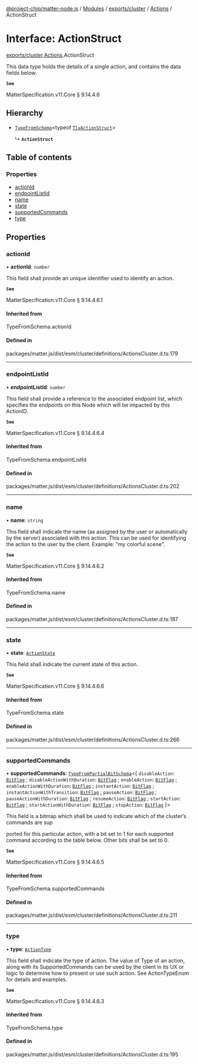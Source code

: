 [@project-chip/matter-node.js](../README.md) / [Modules](../modules.md) / [exports/cluster](../modules/exports_cluster.md) / [Actions](../modules/exports_cluster.Actions.md) / ActionStruct

# Interface: ActionStruct

[exports/cluster](../modules/exports_cluster.md).[Actions](../modules/exports_cluster.Actions.md).ActionStruct

This data type holds the details of a single action, and contains the data fields below.

**`See`**

MatterSpecification.v11.Core § 9.14.4.6

## Hierarchy

- [`TypeFromSchema`](../modules/exports_tlv.md#typefromschema)\<typeof [`TlvActionStruct`](../modules/exports_cluster.Actions.md#tlvactionstruct)\>

  ↳ **`ActionStruct`**

## Table of contents

### Properties

- [actionId](exports_cluster.Actions.ActionStruct.md#actionid)
- [endpointListId](exports_cluster.Actions.ActionStruct.md#endpointlistid)
- [name](exports_cluster.Actions.ActionStruct.md#name)
- [state](exports_cluster.Actions.ActionStruct.md#state)
- [supportedCommands](exports_cluster.Actions.ActionStruct.md#supportedcommands)
- [type](exports_cluster.Actions.ActionStruct.md#type)

## Properties

### actionId

• **actionId**: `number`

This field shall provide an unique identifier used to identify an action.

**`See`**

MatterSpecification.v11.Core § 9.14.4.6.1

#### Inherited from

TypeFromSchema.actionId

#### Defined in

packages/matter.js/dist/esm/cluster/definitions/ActionsCluster.d.ts:179

___

### endpointListId

• **endpointListId**: `number`

This field shall provide a reference to the associated endpoint list, which specifies the endpoints on this
Node which will be impacted by this ActionID.

**`See`**

MatterSpecification.v11.Core § 9.14.4.6.4

#### Inherited from

TypeFromSchema.endpointListId

#### Defined in

packages/matter.js/dist/esm/cluster/definitions/ActionsCluster.d.ts:202

___

### name

• **name**: `string`

This field shall indicate the name (as assigned by the user or automatically by the server) associated with
this action. This can be used for identifying the action to the user by the client. Example: "my colorful
scene".

**`See`**

MatterSpecification.v11.Core § 9.14.4.6.2

#### Inherited from

TypeFromSchema.name

#### Defined in

packages/matter.js/dist/esm/cluster/definitions/ActionsCluster.d.ts:187

___

### state

• **state**: [`ActionState`](../enums/exports_cluster.Actions.ActionState.md)

This field shall indicate the current state of this action.

**`See`**

MatterSpecification.v11.Core § 9.14.4.6.6

#### Inherited from

TypeFromSchema.state

#### Defined in

packages/matter.js/dist/esm/cluster/definitions/ActionsCluster.d.ts:266

___

### supportedCommands

• **supportedCommands**: [`TypeFromPartialBitSchema`](../modules/exports_schema.md#typefrompartialbitschema)\<\{ `disableAction`: [`BitFlag`](../modules/exports_schema.md#bitflag) ; `disableActionWithDuration`: [`BitFlag`](../modules/exports_schema.md#bitflag) ; `enableAction`: [`BitFlag`](../modules/exports_schema.md#bitflag) ; `enableActionWithDuration`: [`BitFlag`](../modules/exports_schema.md#bitflag) ; `instantAction`: [`BitFlag`](../modules/exports_schema.md#bitflag) ; `instantActionWithTransition`: [`BitFlag`](../modules/exports_schema.md#bitflag) ; `pauseAction`: [`BitFlag`](../modules/exports_schema.md#bitflag) ; `pauseActionWithDuration`: [`BitFlag`](../modules/exports_schema.md#bitflag) ; `resumeAction`: [`BitFlag`](../modules/exports_schema.md#bitflag) ; `startAction`: [`BitFlag`](../modules/exports_schema.md#bitflag) ; `startActionWithDuration`: [`BitFlag`](../modules/exports_schema.md#bitflag) ; `stopAction`: [`BitFlag`](../modules/exports_schema.md#bitflag)  }\>

This field is a bitmap which shall be used to indicate which of the cluster’s commands are sup

ported for this particular action, with a bit set to 1 for each supported command according to the table
below. Other bits shall be set to 0.

**`See`**

MatterSpecification.v11.Core § 9.14.4.6.5

#### Inherited from

TypeFromSchema.supportedCommands

#### Defined in

packages/matter.js/dist/esm/cluster/definitions/ActionsCluster.d.ts:211

___

### type

• **type**: [`ActionType`](../enums/exports_cluster.Actions.ActionType.md)

This field shall indicate the type of action. The value of Type of an action, along with its
SupportedCommands can be used by the client in its UX or logic to determine how to present or use such
action. See ActionTypeEnum for details and examples.

**`See`**

MatterSpecification.v11.Core § 9.14.4.6.3

#### Inherited from

TypeFromSchema.type

#### Defined in

packages/matter.js/dist/esm/cluster/definitions/ActionsCluster.d.ts:195
